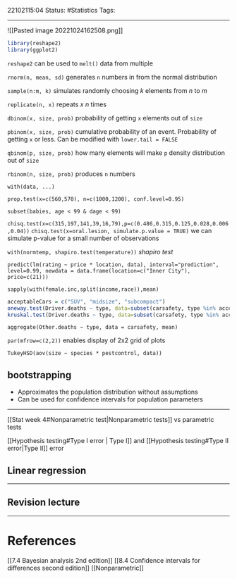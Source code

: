 22102115:04
Status:  #Statistics
Tags: 

---
![[Pasted image 20221024162508.png]]
```R
library(reshape2)
library(ggplot2)
```
`reshape2` can be used to `melt()` data from multiple 

`rnorm(n, mean, sd)` generates `n` numbers in from the normal distribution

`sample(n:m, k)` simulates randomly choosing $k$ elements from $n$ to $m$

`replicate(n, x)` repeats $x$ $n$ times

`dbinom(x, size, prob)` probability of getting `x` elements out of `size`

`pbinom(x, size, prob)` cumulative probability of an event. Probability of getting `x` or less. Can be modified with `lower.tail = FALSE`

`qbinom(p, size, prob)` how many elements will make `p` density distribution out of `size`

`rbinom(n, size, prob)` produces `n` numbers 

`with(data, ...)`

`prop.test(x=c(560,570), n=c(1000,1200), conf.level=0.95)` 

`subset(babies, age < 99 & dage < 99)`

`chisq.test(x=c(315,197,141,39,16,79),p=c(0.486,0.315,0.125,0.028,0.006,0.04))`
`chisq.test(x=oral.lesion, simulate.p.value = TRUE)` we can simulate p-value for a small number of observations

`with(normtemp, shapiro.test(temperature))` *shapiro test*

`predict(lm(rating ~ price * location, data), interval="prediction", level=0.99, newdata = data.frame(location=c("Inner City"), price=c(21)))`

`sapply(with(female.inc,split(income,race)),mean)`

```R
acceptableCars = c("SUV", "midsize", "subcompact")
oneway.test(Driver.deaths ~ type, data=subset(carsafety, type %in% acceptableCars))
kruskal.test(Driver.deaths ~ type, data=subset(carsafety, type %in% acceptableCars))
```

`aggregate(Other.deaths ~ type, data = carsafety, mean)`

`par(mfrow=c(2,2))` enables display of 2x2 grid of plots

`TukeyHSD(aov(size ~ species * pestcontrol, data))`
## bootstrapping 
- Approximates the population distribution without assumptions 
- Can be used for confidence intervals for population parameters

---

[[Stat week 4#Nonparametric test|Nonparametric tests]] vs parametric tests

[[Hypothesis testing#Type I error | Type I]] and [[Hypothesis testing#Type II error|Type II]] error

## Linear regression


---
## Revision lecture




---
# References
[[7.4 Bayesian analysis 2nd edition]]
[[8.4 Confidence intervals for differences second edition]]
[[Nonparametric]]